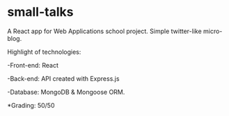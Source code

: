 # small-talks

A React app for Web Applications school project. Simple twitter-like micro-blog. 

Highlight of technologies:

-Front-end: React

-Back-end: API created with Express.js 

-Database: MongoDB & Mongoose ORM.

*Grading: 50/50
